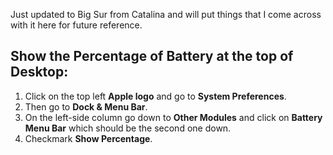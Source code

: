 Just updated to Big Sur from Catalina and will put things that I come across with it here for future reference.

## Show the Percentage of Battery at the top of Desktop:
1. Click on the top left **Apple logo** and go to **System Preferences**.
2. Then go to **Dock & Menu Bar**.
3. On the left-side column go down to **Other Modules** and click on **Battery Menu Bar** which should be the second one down.
4. Checkmark **Show Percentage**.
